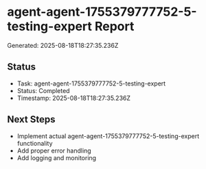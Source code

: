 # agent-agent-1755379777752-5-testing-expert Report

Generated: 2025-08-18T18:27:35.236Z

## Status
- Task: agent-agent-1755379777752-5-testing-expert
- Status: Completed
- Timestamp: 2025-08-18T18:27:35.236Z

## Next Steps
- Implement actual agent-agent-1755379777752-5-testing-expert functionality
- Add proper error handling
- Add logging and monitoring
